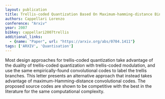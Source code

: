 ```yaml
---
layout: publication
title: Trellis-coded Quantization Based On Maximum-hamming-distance Binary Codes
authors: Cappellari Lorenzo
conference: "Arxiv"
year: 2007
bibkey: cappellari2007trellis
additional_links:
  - {name: "Paper", url: "https://arxiv.org/abs/0704.1411"}
tags: ['ARXIV', 'Quantisation']
---
```

Most design approaches for trellis-coded quantization take advantage of the duality of trellis-coded quantization with trellis-coded modulation, and use the same empirically-found convolutional codes to label the trellis branches. This letter presents an alternative approach that instead takes advantage of maximum-Hamming-distance convolutional codes. The proposed source codes are shown to be competitive with the best in the literature for the same computational complexity.
